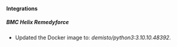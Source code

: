 #### Integrations
##### BMC Helix Remedyforce
- Updated the Docker image to: *demisto/python3:3.10.10.48392*.
